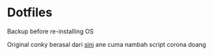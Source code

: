 # Dotfiles

Backup before re-installing OS

Original conky berasal dari <a href="https://github.com/addy-dclxvi/conky-theme-collections/tree/master/sidekick">sini</a> ane cuma nambah script corona doang
